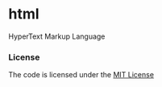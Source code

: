 # html
HyperText Markup Language  





### License
The code is licensed under the [MIT License][license]


[license]: https://github.com/habibun/html/blob/main/LICENSE
